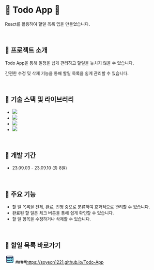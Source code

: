 # &#128153; Todo App &#128153;

React를 활용하여 할일 목록 앱을 만들었습니다.

<br>


## &#128311; 프로젝트 소개

Todo App을 통해 일정을 쉽게 관리하고 할일을 놓치지 않을 수 있습니다. 

간편한 수정 및 삭제 기능을 통해 할일 목록을 쉽게 관리할 수 있습니다.

<br>


## &#128311; 기술 스택 및 라이브러리

- <img src="https://img.shields.io/badge/React-61DAFB?style=flat-square&logo=React&logoColor=white"/>
- <img src="https://img.shields.io/badge/JavaScript-ECD53F?style=flat-square&logo=JavaScript&logoColor=white"/>
- <img src="https://img.shields.io/badge/HTML5-F46D01?style=flat-square&logo=HTML5&logoColor=white"/>
- <img src="https://img.shields.io/badge/CSS3-2490D7?style=flat-square&logo=CSS3&logoColor=white"/>

<br>


## &#128311; 개발 기간

- 23.09.03 - 23.09.10 (총 8일)

<br>


## &#128311; 주요 기능

- 할 일 목록을 전체, 완료, 진행 중으로 분류하여 효과적으로 관리할 수 있습니다.
- 완료된 할 일은 체크 버튼을 통해 쉽게 확인할 수 있습니다.
- 할 일 항목을 수정하거나 삭제할 수 있습니다.

<br>


## &#128311; 할일 목록 바로가기

<img src="./public/todo_app_logo.png" width="30" height="30"> ####<https://soyeon1221.github.io/Todo-App>


